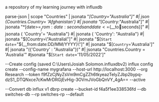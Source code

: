 a repository of my learning journey with influxdb

parse-json
| scope "Countries"
| jsonata "*[Country="Australia"]"
#| json {Countries.Country= 'Afghanistan'}
#| jsonata "*[Country:"Australia"]"
#| jsonata "*[date>=${__from:date:seconds} and date<=${__to:date:seconds}]"
#| jsonata { 'Country'= "Australia"} 
#| jsonata { 'Country': "Australia"} 
#| jsonata "$[Country=\"Australia\"]"
#| jsonata "$[`Start date`=\"${__from:date:DD/MM/YYYY}\"]"
#| jsonata "$[`Country`='Australia']"
#| jsonata "({'Country' : "Australia"})"
#| jsonata "Countries.Country = 'Australia'"
#jsonata "$[`Start date`='11/05/2022']"

--Create config (saved C:\Users\Josiah Solomon\.influxdbv2)
influx config create --config-name mygrafana --host-url http://localhost:3000 --org Research --token f9fZzCjNyZsVm9mCgZZh6tkyeazTelyZJbp2bypq-dzS1_DTQNxce7cKwMrDRGjEvHig-3OVmJVoGbQnVY_4gA== --active

--Convert db
influx v1 dbrp create --bucket-id f4a5f1ee338536fd --db switches-db --rp switches-rp --default 

